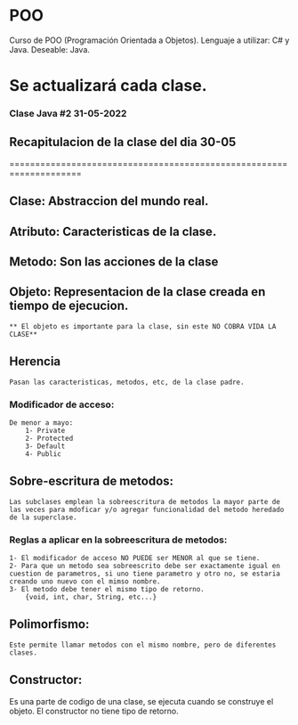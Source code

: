 # POO
Curso de POO (Programación Orientada a Objetos).
Lenguaje a utilizar: C# y Java.
Deseable: Java.

Se actualizará cada clase.
====================================================================
### Clase Java #2 31-05-2022
## Recapitulacion de la clase del dia 30-05
====================================================================
## Clase: Abstraccion del mundo real.
## Atributo: Caracteristicas de la clase.
## Metodo: Son las acciones de la clase
## Objeto: Representacion de la clase creada en tiempo de ejecucion. 
	** El objeto es importante para la clase, sin este NO COBRA VIDA LA CLASE** 
## Herencia
	Pasan las caracteristicas, metodos, etc, de la clase padre.
### Modificador de acceso: 
	De menor a mayo:
		1- Private
		2- Protected
		3- Default
		4- Public
## Sobre-escritura de metodos:
	Las subclases emplean la sobreescritura de metodos la mayor parte de las veces para mdoficar y/o agregar funcionalidad del metodo heredado de la superclase.
### Reglas a aplicar en la sobreescritura de metodos:
	1- El modificador de acceso NO PUEDE ser MENOR al que se tiene.
	2- Para que un metodo sea sobreescrito debe ser exactamente igual en cuestion de parametros, si uno tiene parametro y otro no, se estaria creando uno nuevo con el mimso nombre.
	3- El metodo debe tener el mismo tipo de retorno. 
		{void, int, char, String, etc...}
	
## Polimorfismo: 
	Este permite llamar metodos con el mismo nombre, pero de diferentes clases.	
## Constructor:
 Es una parte de codigo de una clase, se ejecuta cuando se construye el objeto. El constructor no tiene tipo de retorno.